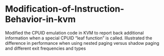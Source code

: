# Modification-of-Instruction-Behavior-in-kvm
Modified the CPUID emulation code in KVM to report back additional information when a special CPUID “leaf function” is called. Illustrated the difference in performance when using nested paging versus shadow paging and different exit frequencies and types
